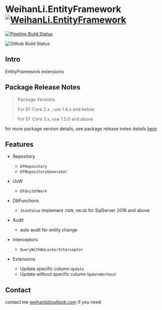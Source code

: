 # WeihanLi.EntityFramework [![WeihanLi.EntityFramework](https://img.shields.io/nuget/v/WeihanLi.EntityFramework.svg)](https://www.nuget.org/packages/WeihanLi.EntityFramework/)

[![Pipeline Build Status](https://weihanli.visualstudio.com/Pipelines/_apis/build/status/WeihanLi.WeihanLi.EntityFramework?branchName=dev)](https://weihanli.visualstudio.com/Pipelines/_build/latest?definitionId=11&branchName=dev)

![Github Build Status](https://github.com/WeihanLi/WeihanLi.EntityFramework/workflows/dotnetcore/badge.svg)

## Intro

EntityFramework extensions

## Package Release Notes

> Package Versions
>
> For EF Core 2.x , use 1.4.x and below
>
> For EF Core 3.x, use 1.5.0 and above

for more package version details, see package release notes details [here](./docs/ReleaseNotes.md)

## Features

- Repository
  
  - `EFRepository`
  - `EFRepositoryGenerator`

- UoW
  
  - `EFUnitOfWork`  

- DbFunctions
  
  - `JsonValue` implement `JSON_VALUE` for SqlServer 2016 and above

- Audit

  - auto audit for entity change

- Interceptors

  - `QueryWithNoLockerInterceptor`

- Extensions

  - Update specific column `Update`
  - Update without specific column `UpdateWithout`

## Contact

contact me <weihanli@outlook.com> if you need
